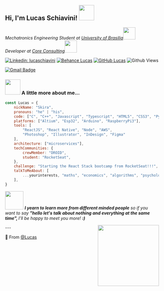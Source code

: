 <h2> Hi, I'm Lucas Schiavini! <img src="https://media.giphy.com/media/Yl5VGKskuiKrv6R2pN/giphy.gif" width="50"></h2>
<!-- <img align='left' src="https://media.giphy.com/media/Yl5VGKskuiKrv6R2pN/giphy.gif" width="230" height="230"> -->
<p><em>Mechatronics Engineering Student at <a href="http://www.unb.br">University of Brasilia</a><img src="https://media.giphy.com/media/LpiVeIRgrqVsZJpM5H/giphy.gif" width="40"></br>Developer at <a href="http://coreconsulting.com.br/">Core Consulting</a><img src="https://media.giphy.com/media/8zldD29JNeLRK/giphy.gif" width="40"> 
</em></p>

[![Linkedin: lucaschiavini](https://img.shields.io/badge/-lucasSchiavini-blueviolet?style=flat-square&logo=Linkedin&logoColor=blue&link=https://www.linkedin.com/in/lucas-schiavini)](https://www.linkedin.com/in/lucas-schiavini/)
[![Behance Lucas](https://img.shields.io/badge/-SchiaviniDesigns-black?style=flat-square&logo=Behance&logoColor=orange&link=https://www.behance.net/schiavinidesign)](https://www.behance.net/schiavinidesign)
[![GitHub Lucas](https://img.shields.io/github/followers/lucas?label=follow&style=social)](https://github.com/lschiavini)
![Github Views](https://komarev.com/ghpvc/?username=lschiavini&color=red)


[![Gmail Badge](https://img.shields.io/badge/-skiraconn@gmail.com-c14438?style=flat-square&logo=Gmail&logoColor=white&link=mailto:skiraconn@gmail.com)](mailto:skiraconn@gmail.com)


### <img src="https://media.giphy.com/media/MFmYx2jAo1JfB6PTlp/giphy.gif" width="50"> A little more about me...  

```javascript
const Lucas = {
    nickName: "Skira",
    pronouns: "he" | "his",
    code: ["C", "C++", "Javascript", "Typescript", "HTML5", "CSS3", "Python", "Java"],
    platforms: ["Altium", "Esp32", "Arduino", "RaspberryPi3"],
    tools: [
        "ReactJS", "React Native", "Node", "AWS",
        "Photoshop", "Illustrator", "InDesign", "Figma"
    ],
    architecture: ["microservices"],
    techCommunities: {
        crewMember: "DROID",
        student: "RocketSeat",
    },
    challenge: "Starting the React Stack bootcamp from RocketSeat!!!",
    talkToMeAbout: [
        ...yourinterests, "maths", "economics", "algorithms", "psychology", "buddhism", "technology", "philosophy",
    ],
}
```

<img src="https://media.giphy.com/media/XcwJZc7pbopZIIEtDV/giphy.gif" width="60"> <em><b>I yearn to learn more from different minded people</b> so if you want to say <b>"hello let's talk about nothing and everything at the same time", </b>I'll be happy to meet you more! <b>:)</b></em></img>


<img align='right' src="https://media.giphy.com/media/IvTFOQoPJTKU0/giphy.gif" width="200" />
---

🌱 From [@Lucas](https://github.com/lschiavini)

